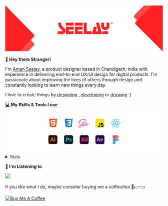 [![banner](./images/seelay.svg)](https://www.seelay.in)

**👋 Hey there Stranger!**

I'm [Aman Seelay](https://www.seelay.in), a product designer based in Chandigarh, India with experience in delivering end-to-end UX/UI design for digital products. I'm passionate about improving the lives of others through design and constantly looking to learn new things every day.

I love to create things by [designing](https://www.seelay.in/#work) , [developing](https://www.seelay.in/#projects) or [drawing](https://art.seelay.in) :)

**💻 My Skills & Tools I use**

[![banner](./images/skills&tools.svg)](https://www.seelay.in/about)

<details>
  <summary>Stats</summary>

---

<!--START_SECTION:waka-->
![Profile Views](http://img.shields.io/badge/Profile%20Views-0-blue)

**🐱 My GitHub Data** 

> 🏆 79 Contributions in the Year 2023
 > 
> 📦 696.7 kB Used in GitHub's Storage 
 > 
> 💼 Opted to Hire
 > 
> 📜 1 Public Repository 
 > 
> 🔑 42 Private Repositories  
 > 
**I'm a Night 🦉** 

```text
🌞 Morning      145 commits       ████░░░░░░░░░░░░░░░░░░░░░   17.64 % 
🌆 Daytime      105 commits       ███░░░░░░░░░░░░░░░░░░░░░░   12.77 % 
🌃 Evening      208 commits       ██████░░░░░░░░░░░░░░░░░░░   25.30 % 
🌙 Night        364 commits       ███████████░░░░░░░░░░░░░░   44.28 % 

```
📅 **I'm Most Productive on Sunday** 

```text
Monday         152 commits       ████░░░░░░░░░░░░░░░░░░░░░   18.49 % 
Tuesday        120 commits       ███░░░░░░░░░░░░░░░░░░░░░░   14.60 % 
Wednesday       82 commits       ██░░░░░░░░░░░░░░░░░░░░░░░   09.98 % 
Thursday       111 commits       ███░░░░░░░░░░░░░░░░░░░░░░   13.50 % 
Friday          66 commits       ██░░░░░░░░░░░░░░░░░░░░░░░   08.03 % 
Saturday       104 commits       ███░░░░░░░░░░░░░░░░░░░░░░   12.65 % 
Sunday         187 commits       █████░░░░░░░░░░░░░░░░░░░░   22.75 % 

```


📊 **This Week I Spent My Time On** 

```text
⌚︎ Time Zone: Asia/Kolkata

💬 Programming Languages: 
Other                    6 hrs 27 mins       █████████████████░░░░░░░░   68.13 % 
JSON                     51 mins             ██░░░░░░░░░░░░░░░░░░░░░░░   09.03 % 
TypeScript               47 mins             ██░░░░░░░░░░░░░░░░░░░░░░░   08.36 % 
SCSS                     32 mins             █░░░░░░░░░░░░░░░░░░░░░░░░   05.72 % 
Markdown                 24 mins             █░░░░░░░░░░░░░░░░░░░░░░░░   04.30 % 

🔥 Editors: 
Browser                  6 hrs 27 mins       █████████████████░░░░░░░░   68.13 % 
VS Code                  3 hrs 1 min         ████████░░░░░░░░░░░░░░░░░   31.87 % 

💻 Operating System: 
Windows                  9 hrs 28 mins       █████████████████████████   100.00 % 

```

**I Mostly Code in JavaScript** 

```text
JavaScript               30 repos            █████████████████░░░░░░░░   68.18 % 
TypeScript               14 repos            ████████░░░░░░░░░░░░░░░░░   31.82 % 

```



 Last Updated on 10/02/2023 06:44:18 UTC
<!--END_SECTION:waka-->

---

 </details>

**🎵 I'm Listening to**

<object data="https://now-play.vercel.app/api/generate?uid=7a17a86e-d6b7-43b5-8d9c-1d6dae42a779" >

  <img src="https://now-play.vercel.app/api/generate?uid=7a17a86e-d6b7-43b5-8d9c-1d6dae42a779" />

</object>

If you like what I do, maybe consider buying me a coffee/tea 🥺👉👈

<a href="https://www.buymeacoffee.com/seelay" target="_blank"><img src="https://cdn.buymeacoffee.com/buttons/v2/default-red.png" alt="Buy Me A Coffee" width="150" ></a>
